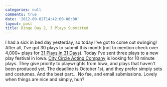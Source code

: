 ```yaml
---
categories: null
comments: true
date: '2012-09-02T14:42:00-06:00'
layout: post
title: Binge Day 2, 3 Plays Submitted
---
```


I had a sick in bed day yesterday, so today I've got to come out swinging! After all, I've got 30 plays to submit this month (not to mention check over 4,000+ plays for [31 Plays in 31 Days](http://31plays31days.com/)). Today I've sent three plays to a new play festival in Iowa. [City Circle Acting Company](http://citycircle.org/city-circle-calls-for-new-play-festival-submissions/) is looking for 10 minute plays. They give priority to playwrights from Iowa, and plays that haven't been produced yet. The deadline is October 1st, and they prefer simply sets and costumes. And the best part... No fee, and email submissions. Lovely when things are nice and simply, huh?